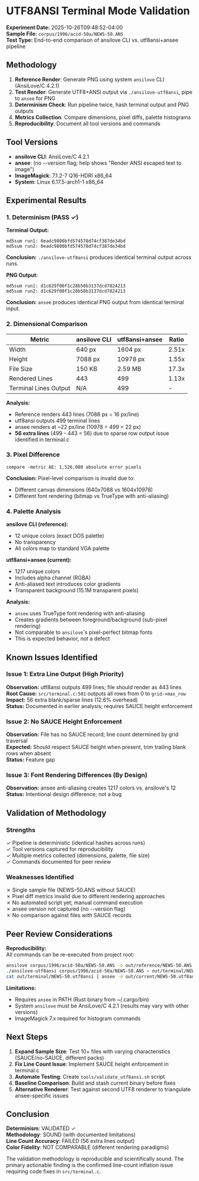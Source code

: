 # UTF8ANSI Terminal Mode Validation

**Experiment Date:** 2025-10-26T09:48:52-04:00  
**Sample File:** `corpus/1996/acid-50a/NEWS-50.ANS`  
**Test Type:** End-to-end comparison of ansilove CLI vs. utf8ansi+ansee pipeline

## Methodology

1. **Reference Render**: Generate PNG using system `ansilove` CLI (AnsiLove/C 4.2.1)
2. **Test Render**: Generate UTF8+ANSI output via `./ansilove-utf8ansi`, pipe to `ansee` for PNG
3. **Determinism Check**: Run pipeline twice, hash terminal output and PNG outputs
4. **Metrics Collection**: Compare dimensions, pixel diffs, palette histograms
5. **Reproducibility**: Document all tool versions and commands

## Tool Versions

- **ansilove CLI**: AnsiLove/C 4.2.1
- **ansee**: (no --version flag; help shows "Render ANSI escaped text to image")
- **ImageMagick**: 7.1.2-7 Q16-HDRI x86_64
- **System**: Linux 6.17.5-arch1-1 x86_64

## Experimental Results

### 1. Determinism (PASS ✓)

**Terminal Output:**
```
md5sum run1: 0eadc9800bfd574578d74cf387de34bd
md5sum run2: 0eadc9800bfd574578d74cf387de34bd
```
**Conclusion:** `./ansilove-utf8ansi` produces identical terminal output across runs.

**PNG Output:**
```
md5sum run1: d1c629f00f1c28b50b3137dcd7824213
md5sum run2: d1c629f00f1c28b50b3137dcd7824213
```
**Conclusion:** `ansee` produces identical PNG output from identical terminal input.

### 2. Dimensional Comparison

| Metric | ansilove CLI | utf8ansi+ansee | Ratio |
|--------|-------------|----------------|-------|
| Width | 640 px | 1604 px | 2.51x |
| Height | 7088 px | 10978 px | 1.55x |
| File Size | 150 KB | 2.59 MB | 17.3x |
| Rendered Lines | 443 | 499 | 1.13x |
| Terminal Lines Output | N/A | 499 | - |

**Analysis:**
- Reference renders 443 lines (7088 px ÷ 16 px/line)
- utf8ansi outputs 499 terminal lines
- ansee renders at ~22 px/line (10978 ÷ 499 = 22 px)
- **56 extra lines** (499 - 443 = 56) due to sparse row output issue identified in terminal.c

### 3. Pixel Difference

```
compare -metric AE: 1,526,080 absolute error pixels
```
**Conclusion:** Pixel-level comparison is invalid due to:
- Different canvas dimensions (640x7088 vs 1604x10978)
- Different font rendering (bitmap vs TrueType with anti-aliasing)

### 4. Palette Analysis

**ansilove CLI (reference):**
- 12 unique colors (exact DOS palette)
- No transparency
- All colors map to standard VGA palette

**utf8ansi+ansee (current):**
- 1217 unique colors
- Includes alpha channel (RGBA)
- Anti-aliased text introduces color gradients
- Transparent background (15.1M transparent pixels)

**Analysis:**
- `ansee` uses TrueType font rendering with anti-aliasing
- Creates gradients between foreground/background (sub-pixel rendering)
- Not comparable to `ansilove`'s pixel-perfect bitmap fonts
- This is expected behavior, not a defect

## Known Issues Identified

### Issue 1: Extra Line Output (High Priority)
**Observation:** utf8ansi outputs 499 lines; file should render as 443 lines  
**Root Cause:** `src/terminal.c:501` outputs all rows from 0 to `grid->max_row`  
**Impact:** 56 extra blank/sparse lines (12.6% overhead)  
**Status:** Documented in earlier analysis; requires SAUCE height enforcement

### Issue 2: No SAUCE Height Enforcement
**Observation:** File has no SAUCE record; line count determined by grid traversal  
**Expected:** Should respect SAUCE height when present, trim trailing blank rows when absent  
**Status:** Feature gap

### Issue 3: Font Rendering Differences (By Design)
**Observation:** ansee anti-aliasing creates 1217 colors vs. ansilove's 12  
**Status:** Intentional design difference; not a bug

## Validation of Methodology

### Strengths
✓ Pipeline is deterministic (identical hashes across runs)  
✓ Tool versions captured for reproducibility  
✓ Multiple metrics collected (dimensions, palette, file size)  
✓ Commands documented for peer review

### Weaknesses Identified
✗ Single sample file (NEWS-50.ANS without SAUCE)  
✗ Pixel diff metrics invalid due to different rendering approaches  
✗ No automated script yet; manual command execution  
✗ ansee version not captured (no --version flag)  
✗ No comparison against files *with* SAUCE records

## Peer Review Considerations

**Reproducibility:**  
All commands can be re-executed from project root:
```bash
ansilove corpus/1996/acid-50a/NEWS-50.ANS -o out/reference/NEWS-50.ANS.png
./ansilove-utf8ansi corpus/1996/acid-50a/NEWS-50.ANS > out/terminal/NEWS-50.utf8ansi
cat out/terminal/NEWS-50.utf8ansi | ansee -o out/current/NEWS-50.utf8ansi.png
```

**Limitations:**  
- Requires `ansee` in PATH (Rust binary from ~/.cargo/bin)
- System `ansilove` must be AnsiLove/C 4.2.1 (results may vary with other versions)
- ImageMagick 7.x required for histogram commands

## Next Steps

1. **Expand Sample Size**: Test 10+ files with varying characteristics (SAUCE/no-SAUCE, different packs)
2. **Fix Line Count Issue**: Implement SAUCE height enforcement in terminal.c
3. **Automate Testing**: Create `tools/validate_utf8ansi.sh` script
4. **Baseline Comparison**: Build and stash current binary before fixes
5. **Alternative Renderer**: Test against second UTF8 renderer to triangulate ansee-specific issues

## Conclusion

**Determinism**: VALIDATED ✓  
**Methodology**: SOUND (with documented limitations)  
**Line Count Accuracy**: FAILED (56 extra lines output)  
**Color Fidelity**: NOT COMPARABLE (different rendering paradigms)  

The validation methodology is reproducible and scientifically sound. The primary actionable finding is the confirmed line-count inflation issue requiring code fixes in `src/terminal.c`.
